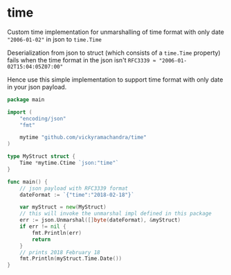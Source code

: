 # time
Custom time implementation for unmarshalling of time format with only date ```"2006-01-02"``` in json to ```time.Time```

Deserialization from json to struct (which consists of a ```time.Time``` property) fails when the time format in the json isn't ```RFC3339 ≈ "2006-01-02T15:04:05Z07:00"```

Hence use this simple implementation to support time format with only date in your json payload.

```go
package main

import (
	"encoding/json"
	"fmt"

	mytime "github.com/vickyramachandra/time"
)

type MyStruct struct {
	Time *mytime.Ctime `json:"time"`
}

func main() {
	// json payload with RFC3339 format
	dateFormat := `{"time":"2018-02-18"}`

	var myStruct = new(MyStruct)
	// this will invoke the unmarshal impl defined in this package
	err := json.Unmarshal([]byte(dateFormat), &myStruct)
	if err != nil {
		fmt.Println(err)
		return
	}
	// prints 2018 February 18
	fmt.Println(myStruct.Time.Date())
}
```
